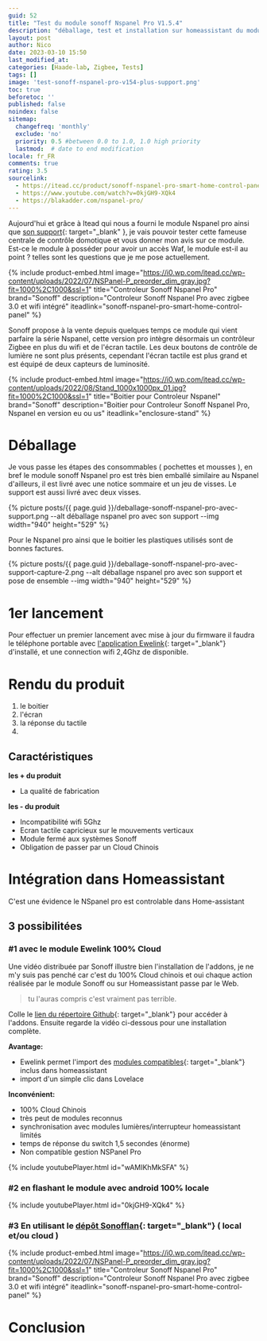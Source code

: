 ```yaml
---
guid: 52
title: "Test du module sonoff Nspanel Pro V1.5.4"
description: "déballage, test et installation sur homeassistant du module sonoff nspanel pro sans flasher le système"
layout: post
author: Nico
date: 2023-03-10 15:50
last_modified_at: 
categories: [Haade-lab, Zigbee, Tests]
tags: []
image: 'test-sonoff-nspanel-pro-v154-plus-support.png'
toc: true
beforetoc: ''
published: false
noindex: false
sitemap:
  changefreq: 'monthly'
  exclude: 'no'
  priority: 0.5 #between 0.0 to 1.0, 1.0 high priority
  lastmod:  # date to end modification
locale: fr_FR
comments: true
rating: 3.5
sourcelink:
  - https://itead.cc/product/sonoff-nspanel-pro-smart-home-control-panel/ref/122/
  - https://www.youtube.com/watch?v=0kjGH9-XQk4
  - https://blakadder.com/nspanel-pro/
---
```


Aujourd'hui et grâce à Itead qui nous a fourni le module Nspanel pro ainsi que [son support](https://itead.cc/product/enclosure-stand/ref/122/){: target="_blank" }, je vais pouvoir tester cette fameuse centrale de contrôle domotique et vous donner mon avis sur ce module. Est-ce le module à posséder pour avoir un accès Waf, le module est-il au point ? telles sont les questions que je me pose actuellement.

{% include product-embed.html image="https://i0.wp.com/itead.cc/wp-content/uploads/2022/07/NSPanel-P_preorder_dim_gray.jpg?fit=1000%2C1000&ssl=1" title="Controleur Sonoff Nspanel Pro" brand="Sonoff" description="Controleur Sonoff Nspanel Pro avec zigbee 3.0 et wifi intégré"  iteadlink="sonoff-nspanel-pro-smart-home-control-panel" %}

Sonoff propose à la vente depuis quelques temps ce module qui vient parfaire la série Nspanel, cette version pro intègre désormais un contrôleur Zigbee en plus du wifi et de l'écran tactile. Les deux boutons de contrôle de lumière ne sont plus présents, cependant l'écran tactile est plus grand et est équipé de deux capteurs de luminosité.

{% include product-embed.html image="https://i0.wp.com/itead.cc/wp-content/uploads/2022/08/Stand_1000x1000px_01.jpg?fit=1000%2C1000&ssl=1" title="Boitier pour Controleur Nspanel" brand="Sonoff" description="Boitier pour Controleur Sonoff Nspanel Pro, Nspanel en version eu ou us"  iteadlink="enclosure-stand" %}

# Déballage

Je vous passe les étapes des consommables ( pochettes et mousses ), en bref le module sonoff Nspanel pro est très bien emballé similaire au Nspanel d'ailleurs, il est livré avec une notice sommaire et un jeu de visses. Le support est aussi livré avec deux visses.

{% picture posts/{{ page.guid }}/deballage-sonoff-nspanel-pro-avec-support.png --alt déballage nspanel pro avec son support --img width="940" height="529" %}


Pour le Nspanel pro ainsi que le boitier les plastiques utilisés sont de bonnes factures.

{% picture posts/{{ page.guid }}/deballage-sonoff-nspanel-pro-avec-support-capture-2.png --alt déballage nspanel pro avec son support et pose de ensemble --img width="940" height="529" %}

# 1er lancement

Pour effectuer un premier lancement avec mise à jour du firmware il faudra le téléphone portable avec [l'application Ewelink](https://play.google.com/store/apps/details?id=com.coolkit&hl=fr&gl=US&pli=1){: target="_blank"} d'installé, et une connection wifi 2,4Ghz de disponible.

# Rendu du produit
1. le boitier
2. l'écran
3. la réponse du tactile
4. 
## Caractéristiques

**les + du produit**
- La qualité de fabrication

**les - du produit**
- Incompatibilité wifi 5Ghz
- Ecran tactile capricieux sur le mouvements verticaux
- Module fermé aux systèmes Sonoff
- Obligation de passer par un Cloud Chinois

# Intégration dans Homeassistant

C'est une évidence le NSpanel pro est controlable dans Home-assistant

## 3 possibilitées

### #1 avec le module Ewelink 100% Cloud

Une vidéo distribuée par Sonoff illustre bien l'installation de l'addons, je ne m'y suis pas penché car c'est du 100% Cloud chinois et oui chaque action réalisée par le module Sonoff ou sur Homeassistant passe par le Web.

> tu l'auras compris c'est vraiment pas terrible.

Colle le [lien du répertoire Github](https://github.com/CoolKit-Technologies/ha-addon){: target="_blank"} pour accéder à l'addons. Ensuite regarde la vidéo ci-dessous pour une installation complète.

**Avantage:**
- Ewelink permet l'import des [modules compatibles](https://appcms.coolkit.cn/home-assistant/push-home-assistant/14492.html){: target="_blank"} inclus dans homeassistant
- import d'un simple clic dans Lovelace

**Inconvénient:**
- 100% Cloud Chinois
- très peut de modules reconnus
- synchronisation avec modules lumières/interrupteur homeassistant limités
- temps de réponse du switch 1,5 secondes (énorme)
- Non compatible gestion NSPanel Pro

{% include youtubePlayer.html id="wAMIKhMkSFA" %}

### #2 en flashant le module avec android 100% locale

{% include youtubePlayer.html id="0kjGH9-XQk4" %}

### #3 En utilisant le [dépôt Sonofflan](https://github.com/AlexxIT/SonoffLAN){: target="_blank"} ( local et/ou cloud )

{% include product-embed.html image="https://i0.wp.com/itead.cc/wp-content/uploads/2022/07/NSPanel-P_preorder_dim_gray.jpg?fit=1000%2C1000&ssl=1" title="Controleur Sonoff Nspanel Pro" brand="Sonoff" description="Controleur Sonoff Nspanel Pro avec zigbee 3.0 et wifi intégré"  iteadlink="sonoff-nspanel-pro-smart-home-control-panel" %}

# Conclusion